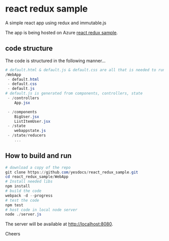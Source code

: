 # react redux sample
A simple react app using redux and immutable.js

The app is being hosted on Azure [react redux sample](http://webappsampleredux.azurewebsites.net/).

## code structure
The code is structured in the following manner...
```powershell
# default.html & default.js & default.css are all that is needed to run the site, default.js is a generated file
/WebApp
 - default.html
 - default.css
 - default.js
# default.js is generated from components, controllers, state
 - /controllers
	App.jsx

 - /components
	BigUser.jsx
	ListItemUser.jsx
 - /state
	webappstate.js 
 - /state/reducers
	...
 ```

 ## How to build and run

```powershell
# download a copy of the repo
git clone https://github.com/yesdocs/react_redux_sample.git
cd react_redux_sample/WebApp
# Install needed libs
npm install
# build the code
webpack -d --progress
# test the code
npm test
# host code in local node server
node ./server.js
```

The server will be available at [http://localhost:8080](http://localhost:8080/).

Cheers
 
 

